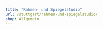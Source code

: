 ```yaml
---
title: "Rahmen- und Spiegelstudio"
url: /stuttgart/rahmen-und-spiegelstudio/
shop: Allgemein
---
```


